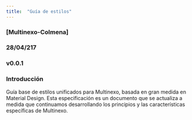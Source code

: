 ```yaml
---
title:  "Guía de estilos"
---
```

### [Multinexo-Colmena]

### 28/04/217

### v0.0.1

### Introducción

Guía base de estilos unificados para Multinexo, basada en gran medida en Material Design.
Esta especificación es un documento que se actualiza a medida que continuamos desarrollando los principios y las características específicas de Multinexo.
